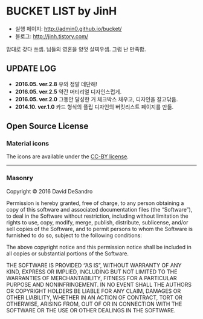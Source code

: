 # BUCKET LIST by JinH

- 실행 페이지: http://admin0.github.io/bucket/
- 블로그: http://jinh.tistory.com/

맘대로 갖다 쓰셈. 님들의 영혼을 양껏 살찌우셈. 그럼 난 만족함.



## UPDATE LOG

- **2016.05. ver.2.8** 우와 정말 데단해!
- **2016.05. ver.2.5** 약간 머티리얼 디자인스럽게.
- **2016.05. ver.2.0** 그동안 달성한 거 체크박스 채우고, 디자인을 갈고닦음.
- **2014.10. ver.1.0** 카드 형식의 플립 디자인의 버킷리스트 페이지를 만듦.



## Open Source License

### Material icons

The icons are available under the [CC-BY license](https://creativecommons.org/licenses/by/4.0/).

--------------------------------------

### Masonry

Copyright © 2016 David DeSandro

Permission is hereby granted, free of charge, to any person obtaining a copy of this software and associated documentation files (the “Software”), to deal in the Software without restriction, including without limitation the rights to use, copy, modify, merge, publish, distribute, sublicense, and/or sell copies of the Software, and to permit persons to whom the Software is furnished to do so, subject to the following conditions:

The above copyright notice and this permission notice shall be included in all copies or substantial portions of the Software.

THE SOFTWARE IS PROVIDED “AS IS”, WITHOUT WARRANTY OF ANY KIND, EXPRESS OR IMPLIED, INCLUDING BUT NOT LIMITED TO THE WARRANTIES OF MERCHANTABILITY, FITNESS FOR A PARTICULAR PURPOSE AND NONINFRINGEMENT. IN NO EVENT SHALL THE AUTHORS OR COPYRIGHT HOLDERS BE LIABLE FOR ANY CLAIM, DAMAGES OR OTHER LIABILITY, WHETHER IN AN ACTION OF CONTRACT, TORT OR OTHERWISE, ARISING FROM, OUT OF OR IN CONNECTION WITH THE SOFTWARE OR THE USE OR OTHER DEALINGS IN THE SOFTWARE.
